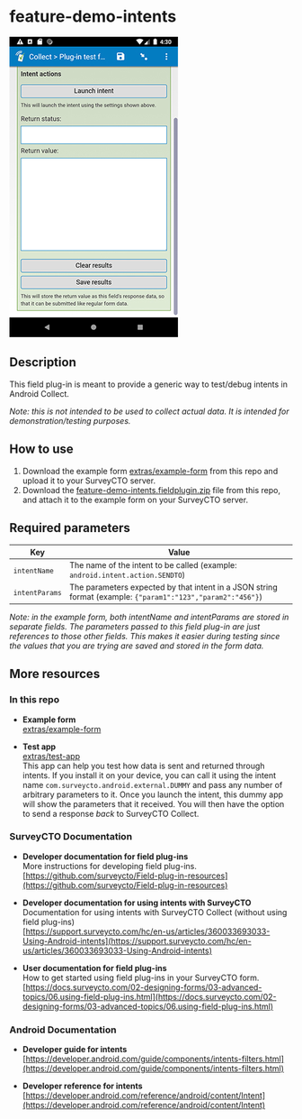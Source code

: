 # feature-demo-intents

![A text field using this plug-in](extras/feature-demo-intents.jpg)

## Description

This field plug-in is meant to provide a generic way to test/debug intents in Android Collect.

*Note: this is not intended to be used to collect actual data. It is intended for demonstration/testing purposes.*

## How to use

1. Download the example form [extras/example-form](extras/example-form) from this repo and upload it to your SurveyCTO server.
1. Download the [feature-demo-intents.fieldplugin.zip](feature-demo-intents.fieldplugin.zip) file from this repo, and attach it to the example form on your SurveyCTO server.

## Required parameters

| Key | Value |
| --- | --- |
| `intentName` | The name of the intent to be called (example: `android.intent.action.SENDTO`) |
| `intentParams` | The parameters expected by that intent in a JSON string format (example: `{"param1":"123","param2":"456"}`) |

*Note: in the example form, both intentName and intentParams are stored in separate fields. The parameters passed to this field plug-in are just references to those other fields. This makes it easier during testing since the values that you are trying are saved and stored in the form data.*

## More resources

### In this repo

* **Example form**  
[extras/example-form](extras/example-form)

* **Test app**  
[extras/test-app](extras/test-app)  
This app can help you test how data is sent and returned through intents. If you install it on your device, you can call it using the intent name `com.surveycto.android.external.DUMMY` and pass any number of arbitrary parameters to it. Once you launch the intent, this dummy app will show the parameters that it received. You will then have the option to send a response *back* to SurveyCTO Collect.

### SurveyCTO Documentation

* **Developer documentation for field plug-ins**  
More instructions for developing field plug-ins.  
[https://github.com/surveycto/Field-plug-in-resources](https://github.com/surveycto/Field-plug-in-resources)

* **Developer documentation for using intents with SurveyCTO**  
Documentation for using intents with SurveyCTO Collect (without using field plug-ins)  
[https://support.surveycto.com/hc/en-us/articles/360033693033-Using-Android-intents](https://support.surveycto.com/hc/en-us/articles/360033693033-Using-Android-intents)

* **User documentation for field plug-ins**  
How to get started using field plug-ins in your SurveyCTO form.  
[https://docs.surveycto.com/02-designing-forms/03-advanced-topics/06.using-field-plug-ins.html](https://docs.surveycto.com/02-designing-forms/03-advanced-topics/06.using-field-plug-ins.html)

### Android Documentation

* **Developer guide for intents**  
[https://developer.android.com/guide/components/intents-filters.html](https://developer.android.com/guide/components/intents-filters.html)

* **Developer reference for intents**  
[https://developer.android.com/reference/android/content/Intent](https://developer.android.com/reference/android/content/Intent)
